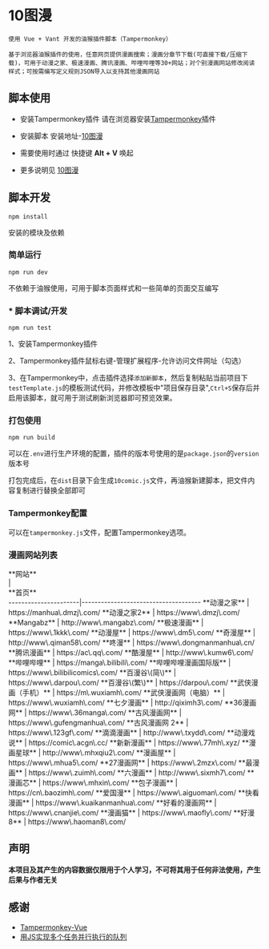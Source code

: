 # 10图漫
    使用 Vue + Vant 开发的油猴插件脚本（Tampermonkey）

    基于浏览器油猴插件的使用，任意网页提供漫画搜索；漫画分章节下载(可直接下载/压缩下载)，可用于动漫之家、极速漫画、腾讯漫画、哔哩哔哩等30+网站；对个别漫画网站修改阅读样式；可按需编写定义规则JSON导入以支持其他漫画网站


## 脚本使用
- 安装Tampermonkey插件
  请在浏览器安装[Tampermonkey](https://tampermonkey.net/)插件

- 安装脚本
  安装地址-[10图漫](https://greasyfork.org/zh-CN/scripts/447819)

- 需要使用时通过 快捷键 **Alt + V** 唤起
- 更多说明见 [10图漫](https://greasyfork.org/zh-CN/scripts/447819) 



## 脚本开发
```
npm install 
```
安装的模块及依赖


### 简单运行
```
npm run dev
```
不依赖于油猴使用，可用于脚本页面样式和一些简单的页面交互编写


### * 脚本调试\/开发
```
npm run test
```
1、安装Tampermonkey插件

2、Tampermonkey插件鼠标右键-管理扩展程序-允许访问文件网址（勾选）

3、在Tampermonkey中，点击插件选择`添加新脚本`，然后复制粘贴当前项目下`testTemplate.js`的模板测试代码，并修改模板中"项目保存目录",`Ctrl+S`保存后并启用该脚本，就可用于测试刷新浏览器即可预览效果。



### 打包使用
```
npm run build
```
可以在`.env`进行生产环境的配置，插件的版本号使用的是`package.json`的`version`版本号

打包完成后，在`dist`目录下会生成`10comic.js`文件，再油猴新建脚本，把文件内容复制进行替换全部即可


### Tampermonkey配置
可以在`tampermonkey.js`文件，配置Tampermonkey选项。


### 漫画网站列表
  <div style="width:200px">**网站**</div>  | <div style="width:290px">**首页** </div>                     
----------------------|-------------------------------------
 **动漫之家**      | https://manhua\.dmzj\.com/        
 **动漫之家2**     | https://www\.dmzj\.com/           
 **Mangabz**   | http://www\.mangabz\.com/         
 **极速漫画**      | https://www\.1kkk\.com/           
 **动漫屋**       | https://www\.dm5\.com/            
 **奇漫屋**       | http://www\.qiman58\.com/         
 **咚漫**        | https://www\.dongmanmanhua\.cn/   
 **腾讯漫画**      | https://ac\.qq\.com/              
 **酷漫屋**       | http://www\.kumw6\.com/           
 **哔哩哔哩**      | https://manga\.bilibili\.com/     
 **哔哩哔哩漫画国际版** | https://www\.bilibilicomics\.com/ 
 **百漫谷\(简\)**  | https://www\.darpou\.com/         
 **百漫谷\(繁\)**  | https://darpou\.com/              
 **武侠漫画（手机）**  | https://m\.wuxiamh\.com/          
 **武侠漫画网（电脑）** | https://www\.wuxiamh\.com/        
 **七夕漫画**      | http://qiximh3\.com/              
 **36漫画网**     | https://www\.36manga\.com/        
 **古风漫画网**     | https://www\.gufengmanhua\.com/   
 **古风漫画网 2**   | https://www\.123gf\.com/          
 **滴滴漫画**      | http://www\.txydd\.com/           
 **动漫戏说**      | https://comic\.acgn\.cc/          
 **新新漫画**      | https://www\.77mh\.xyz/           
 **漫画星球**      | http://www\.mhxqiu2\.com/         
 **漫画屋**       | https://www\.mhua5\.com/          
 **27漫画网**     | https://www\.2mzx\.com/           
 **最漫画**       | https://www\.zuimh\.com/          
 **六漫画**       | http://www\.sixmh7\.com/          
 **漫画芯**       | https://www\.mhxin\.com/          
 **包子漫画**      | https://cn\.baozimh\.com/         
 **爱国漫**       | https://www\.aiguoman\.com/       
 **快看漫画**      | https://www\.kuaikanmanhua\.com/  
 **好看的漫画网**    | https://www\.cnanjie\.com/        
 **漫画猫**       | https://www\.maofly\.com/         
 **好漫8**       | https://www\.haoman8\.com/        



## 声明
  **本项目及其产生的内容数据仅限用于个人学习，不可将其用于任何非法使用，产生后果与作者无关**



## 感谢
  - [Tampermonkey-Vue](https://github.com/huangxubo23/tampermonkey-vue)
  - [用JS实现多个任务并行执行的队列](https://juejin.cn/post/6844903961728647181)